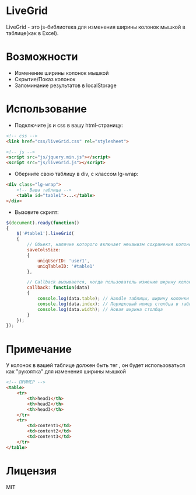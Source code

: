 # LiveGrid
LiveGrid - это js-библиотека для изменения ширины колонок мышкой в таблице(как в Excel).

# Возможности
 - Изменение ширины колонок мышкой
 - Скрытие/Показ колонок
 - Запоминание результатов в localStorage

# Использование
 - Подключите js и css в вашу html-cтраницу:
```html
<!-- css -->
<link href="css/liveGrid.css" rel="stylesheet">

<!-- js -->
<script src="js/jquery.min.js"></script>
<script src="js/liveGrid.js"></script>
```
 - Оберните свою таблицу в div, с классом lg-wrap:
```html
<div class="lg-wrap">
    <!-- Ваша таблица -->
	<table id="table1">...</table>
</div>
```
 - Вызовите скрипт:
```js
$(document).ready(function()
{
	$('#table1').liveGrid(
	{
		// Объект, наличие которого включает механизм сохранения колонок
		saveColsSize:
		{
			uniqUserID: 'user1',
			uniqTableID: '#table1'
		},

		// Callback вызывается, когда пользователь изменил ширину колонки
		callback: function(data)
		{
			console.log(data.table); // Handle таблицы, ширину колонки которой изменили
			console.log(data.index); // Порядковый номер столбца в таблице
			console.log(data.width); // Новая ширина столбца
		}
	});
});
```

# Примечание
У колонок в вашей таблице должен быть тег <th>, он будет использоваться как "рукоятка" для изменения ширины мышкой
```html
<!-- ПРИМЕР -->
<table>
	<tr>
		<th>head1</th>
		<th>head2</th>
		<th>head3</th>
	</tr>
	<tr>
		<td>content1</td>
		<td>content2</td>
		<td>content3</td>
	</tr>
</table>
```

# Лицензия
MIT
